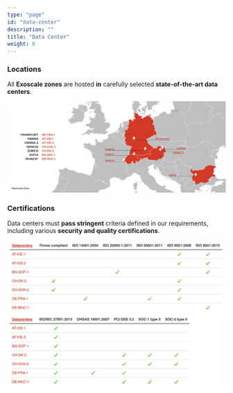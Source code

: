 ```yaml
---
type: "page"
id: "data-center"
description: ""
title: "Data Center"
weight: 6
---
```


### Locations

All **Exoscale zones** are hosted **in** carefully selected **state-of-the-art data centers**. 

![dc-location](dc-location.png) 

### Certifications

Data centers must **pass stringent** criteria defined in our requirements, including various **security and quality certifications**.

![dc-cert1](dc-cert1.png) 
![dc-cert2](dc-cert2.png) 